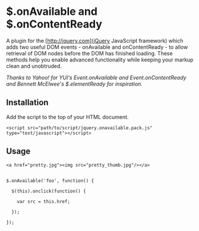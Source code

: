 # $.onAvailable and $.onContentReady

A plugin for the [http://jquery.com](jQuery JavaScript framework) which adds two useful DOM events - onAvailable and onContentReady - to allow retrieval of DOM nodes before the DOM has finished loading. These methods help you enable advanced functionality while keeping your markup clean and unobtruded.

*Thanks to Yahoo! for YUI's Event.onAvailable and Event.onContentReady and Bennett McElwee's $.elementReady for inspiration.*


## Installation

Add the script to the top of your HTML document.

    <script src="path/to/script/jquery.onavailable.pack.js" type="text/javascript"></script>
    
## Usage

    <a href="pretty.jpg"><img src="pretty_thumb.jpg"/></a>


    $.onAvailable('foo', function() {

      $(this).onclick(function() {

        var src = this.href;
        
      });
          
    });
